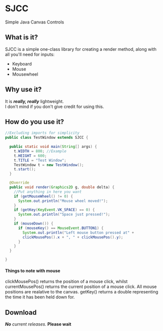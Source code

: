 # SJCC
Simple Java Canvas Controls
## What is it?
SJCC is a simple one-class library for creating a render method, along with all you'll need for inputs:  
- Keyboard
- Mouse
- Mousewheel

## Why use it?
It is _**really, really**_ lightweight.  
I don't mind if you don't give credit for using this.
## How do you use it?
```java
//Excluding imports for simplicity
public class TestWindow extends SJCC {
  
  public static void main(String[] args) {
    t.WIDTH = 800; //Example
    t.HEIGHT = 600;
    t.TITLE = "Test Window";
    TestWindow t = new TestWindow();
    t.start();
  }

  @Override
  public void render(Graphics2D g, double delta) {
    //Put anything in here you want
    if (getMouseWheel() != 0) {
      System.out.println("Mouse wheel moved!");
    }
    if (getKey(KeyEvent.VK_SPACE) == 0) {
      System.out.println("Space just pressed!");
    }
    if (mouseDown()) {
      if (mouseKey() == MouseEvent.BUTTON1) {
        System.out.println("Left mouse button pressed at" + 
        clickMousePos().x + ", " + clickMousePos().y);
      }
    }
  }

}
```
#### Things to note with mouse
clickMousePos() returns the position of a mouse click, whilst currentMousePos() returns the current position of a mouse click.
All mouse positions are realative to the canvas.
getKey() returns a double representing the time it has been held down for.
## Download
_**No** current releases._ **Please wait**
